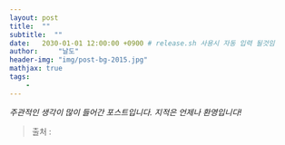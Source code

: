 ```yaml
---
layout: post
title:  ""
subtitle:  ""
date:   2030-01-01 12:00:00 +0900 # release.sh 사용시 자동 입력 될것임
author:     "날도"
header-img: "img/post-bg-2015.jpg"
mathjax: true
tags: 
    - 
---
```


 _주관적인 생각이 많이 들어간 포스트입니다. 지적은 언제나 환영입니다!_

> 출처 : 
